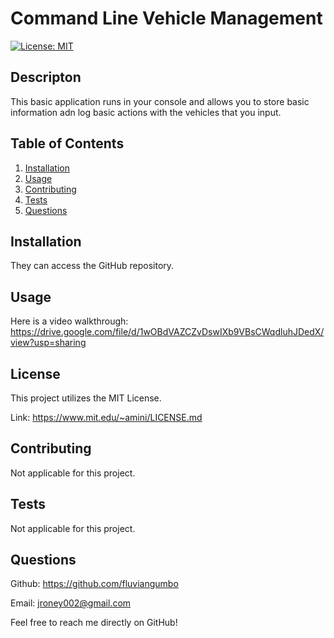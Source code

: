 # Command Line Vehicle Management
[![License: MIT](https://img.shields.io/badge/License-MIT-yellow.svg)](https://opensource.org/licenses/MIT)

## Descripton

This basic application runs in your console and allows you to store basic information adn log basic actions with the vehicles that you input.

## Table of Contents
1. [Installation](#installation)
2. [Usage](#usage)
3. [Contributing](#contributing)
4. [Tests](#tests)
5. [Questions](#questions)

## Installation

They can access the GitHub repository.

## Usage

Here is a video walkthrough: https://drive.google.com/file/d/1wOBdVAZCZvDswIXb9VBsCWqdluhJDedX/view?usp=sharing

## License

This project utilizes the MIT License.

Link: https://www.mit.edu/~amini/LICENSE.md

## Contributing

Not applicable for this project.

## Tests

Not applicable for this project.

## Questions

Github: https://github.com/fluviangumbo

Email: jroney002@gmail.com

Feel free to reach me directly on GitHub!
